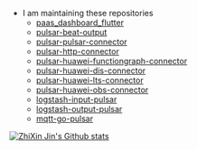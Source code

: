 - I am maintaining these repositories
  - [paas_dashboard_flutter](https://github.com/paashzj/paas_dashboard_flutter)
  - [pulsar-beat-output](https://github.com/streamnative/pulsar-beat-output)
  - [pulsar-pulsar-connector](https://github.com/streamnative/pulsar-io-pulsar-connector)
  - [pulsar-http-connector](https://github.com/streamnative/pulsar-io-http-connector)
  - [pulsar-huawei-functiongraph-connector](https://github.com/streamnative/pulsar-io-huawei-function-graph-connector)
  - [pulsar-huawei-dis-connector](https://github.com/streamnative/pulsar-io-huawei-dis)
  - [pulsar-huawei-lts-connector](https://github.com/streamnative/pulsar-io-huawei-lts-connector)
  - [pulsar-huawei-obs-connector](https://github.com/streamnative/pulsar-io-huawei-obs-connector)
  - [logstash-input-pulsar](https://github.com/streamnative/logstash-input-pulsar)
  - [logstash-output-pulsar](https://github.com/streamnative/logstash-output-pulsar)
  - [mqtt-go-pulsar](https://github.com/paashzj/mqtt_go_pulsar)


[![ZhiXin Jin's Github stats](https://github-readme-stats.vercel.app/api?username=zxJin-x&include_all_commits=true&count_private=true&theme=cobalt)](https://github.com/zxJin-x)
